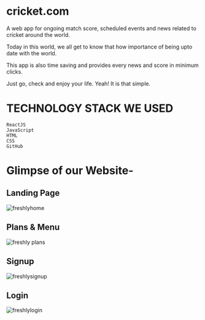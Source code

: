 # cricket.com

A web app for ongoing match score, scheduled events and news related to cricket around the world.

Today in this world, we all get to know that how importance of being upto date with the world.

This app is also time saving and provides every news and score in minimum clicks.

Just go, check and enjoy your life. Yeah! It is that simple.

# TECHNOLOGY STACK WE USED

    
    ReactJS
    JavaScript
    HTML
    CSS
    GitHub


# Glimpse of our Website-
## Landing Page
![freshlyhome](https://user-images.githubusercontent.com/97332040/166095748-a263ab67-af34-4fed-8a27-5d7755f8b160.png)
## Plans & Menu
![freshly plans](https://user-images.githubusercontent.com/97332040/166095871-0a322fdc-e905-4ffa-ab06-77a296ee1b2f.png)
## Signup
![freshlysignup](https://user-images.githubusercontent.com/97332040/166095895-a588a3fe-5912-473b-8477-bf62a64142cd.png)
## Login
![freshlylogin](https://user-images.githubusercontent.com/97332040/166095918-fd35be69-40c1-448d-8874-10a76450986c.png)
